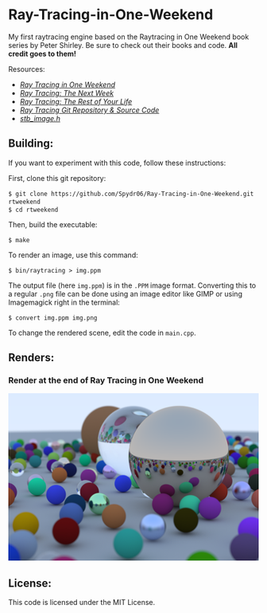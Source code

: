 # Ray-Tracing-in-One-Weekend

My first raytracing engine based on the Raytracing in One Weekend book series by Peter Shirley. Be sure to check out their books and code. **All credit goes to them!**

Resources:

- [_Ray Tracing in One Weekend_](https://raytracing.github.io/books/RayTracingInOneWeekend.html)
- [_Ray Tracing: The Next Week_](https://raytracing.github.io/books/RayTracingTheNextWeek.html)
- [_Ray Tracing: The Rest of Your Life_](https://raytracing.github.io/books/RayTracingTheRestOfYourLife.html)
- [_Ray Tracing Git Repository & Source Code_](https://github.com/RayTracing/raytracing.github.io)
- [_stb_image.h_](https://github.com/nothings/stb/blob/master/stb_image.h)

## Building:

If you want to experiment with this code, follow these instructions:

First, clone this git repository:
```console
$ git clone https://github.com/Spydr06/Ray-Tracing-in-One-Weekend.git rtweekend
$ cd rtweekend
```

Then, build the executable:
```console
$ make
```

To render an image, use this command:
```console
$ bin/raytracing > img.ppm
```

The output file (here `img.ppm`) is in the `.PPM` image format. Converting this to a regular `.png` file can be done using an image editor like GIMP or using Imagemagick right in the terminal:
```console
$ convert img.ppm img.png
```

To change the rendered scene, edit the code in `main.cpp`.

## Renders:

### Render at the end of Ray Tracing in One Weekend

![Render 01](renders/01.png)

## License:

This code is licensed under the MIT License.